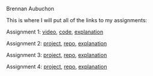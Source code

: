 Brennan Aubuchon

This is where I will put all of the links to my assignments:

Assignment 1: [video](https://youtu.be/uoMF6CJN2R4), [code](https://github.com/bjaubuchon/cs-420x/blob/27ef07cacc75fbfe8c51068fca1066e444e7d044/Aubuchon_assignment1_shader.frag), [explanation](https://docs.google.com/document/d/1pXC21ymVCP67Natf5t9hV-KQa9lM484fNIMLW4fDvQk/edit?usp=sharing)

Assignment 2: [project](https://bjaubuchon.github.io/cs-420x-assignment2/), [repo](https://github.com/bjaubuchon/cs-420x-assignment2), [explanation](https://docs.google.com/document/d/19KHdgWyTBucUMESqK2zv8nBxqlvn2H_wEoqLMM7oK9c/edit?usp=sharing)

Assignment 3: [project](https://bjaubuchon.github.io/cs420x-assignment3/), [repo](https://github.com/bjaubuchon/cs420x-assignment3), [explanation](https://docs.google.com/document/d/15MYQ15V8giqRH0FWb2o5kNVj0_X0_PnXbrGTppRBU3g/edit?usp=sharing)

Assignment 4: [project](https://bjaubuchon.github.io/cs420x-assignment4/), [repo](https://github.com/bjaubuchon/cs420x-assignment4), [explanation](https://github.com/bjaubuchon/cs420x-assignment4/blob/main/README.md)
